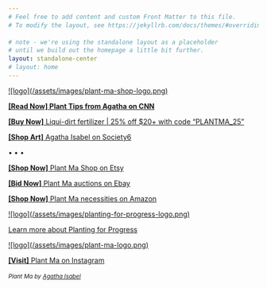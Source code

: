 ```yaml
---
# Feel free to add content and custom Front Matter to this file.
# To modify the layout, see https://jekyllrb.com/docs/themes/#overriding-theme-defaults

# note - we're using the standalone layout as a placeholder
# until we build out the homepage a little bit further.
layout: standalone-center
# layout: home
---
```


<a href="https://etsy.com/shop/PlantMaShop" target="_blank">
  ![logo](/assets/images/plant-ma-shop-logo.png)
</a>

<a href="https://www.cnn.com/2020/07/27/cnn-underscored/how-to-take-care-of-plants/index.html" target="_blank"><strong>[Read Now] Plant Tips from Agatha on CNN</strong></a>

<a href="https://www.liquidirt.com" target="_blank"><strong>[Buy Now]</strong> Liqui-dirt fertilizer | 25% off $20+ with code “PLANTMA_25”</a>

<a href="https://society6.com/aisabel716" target="_blank"><strong>[Shop Art]</strong> Agatha Isabel on Society6</a>

•&nbsp;•&nbsp;•

<a href="https://etsy.com/shop/PlantMaShop" target="_blank"><strong>[Shop Now]</strong> Plant Ma Shop on Etsy</a>

<a href="https://www.ebay.com/usr/plantmashop" target="_blank"><strong>[Bid Now]</strong> Plant Ma auctions on Ebay</a>

<a href="https://www.amazon.com/shop/plant.ma" target="_blank"><strong>[Shop Now]</strong> Plant Ma necessities on Amazon</a>

<a href="/planting-for-progress">
  ![logo](/assets/images/planting-for-progress-logo.png)
</a>

[Learn more about Planting for Progress](/planting-for-progress)

<a href="https://www.instagram.com/plant.ma" target="_blank">
  ![logo](/assets/images/plant-ma-logo.png)
</a>

<a href="https://www.instagram.com/plant.ma" target="_blank"><strong>[Visit]</strong> Plant Ma on Instagram</a>

<small class="site-attribution"><em>Plant Ma by <a href="https://www.linkedin.com/in/agathaisabel" target="_blank">Agatha Isabel</a></em></small>